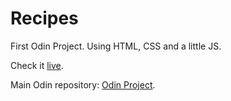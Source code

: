 # Recipes
First Odin Project. Using HTML, CSS and a little JS.

Check it [live](https://cesarbrancalhao.github.io/Odin.Recipes/).

Main Odin repository: [Odin Project](https://github.com/cesarbrancalhao/OdinProject).
